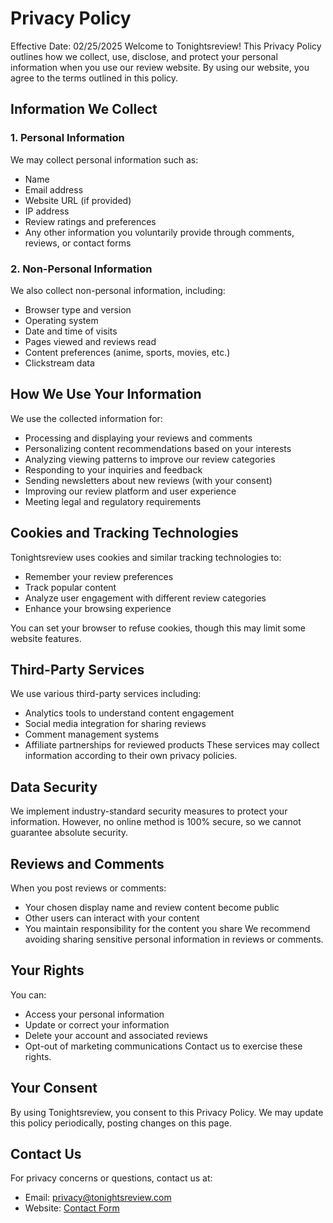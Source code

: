 # Privacy Policy

Effective Date: 02/25/2025
Welcome to Tonightsreview! This Privacy Policy outlines how we collect, use, disclose, and protect your personal information when you use our review website. By using our website, you agree to the terms outlined in this policy.

## Information We Collect
### 1. Personal Information
We may collect personal information such as:
- Name
- Email address
- Website URL (if provided)
- IP address
- Review ratings and preferences
- Any other information you voluntarily provide through comments, reviews, or contact forms

### 2. Non-Personal Information
We also collect non-personal information, including:
- Browser type and version
- Operating system
- Date and time of visits
- Pages viewed and reviews read
- Content preferences (anime, sports, movies, etc.)
- Clickstream data

## How We Use Your Information
We use the collected information for:
- Processing and displaying your reviews and comments
- Personalizing content recommendations based on your interests
- Analyzing viewing patterns to improve our review categories
- Responding to your inquiries and feedback
- Sending newsletters about new reviews (with your consent)
- Improving our review platform and user experience
- Meeting legal and regulatory requirements

## Cookies and Tracking Technologies
Tonightsreview uses cookies and similar tracking technologies to:
- Remember your review preferences
- Track popular content
- Analyze user engagement with different review categories
- Enhance your browsing experience

You can set your browser to refuse cookies, though this may limit some website features.

## Third-Party Services
We use various third-party services including:
- Analytics tools to understand content engagement
- Social media integration for sharing reviews
- Comment management systems
- Affiliate partnerships for reviewed products
These services may collect information according to their own privacy policies.

## Data Security
We implement industry-standard security measures to protect your information. However, no online method is 100% secure, so we cannot guarantee absolute security.

## Reviews and Comments
When you post reviews or comments:
- Your chosen display name and review content become public
- Other users can interact with your content
- You maintain responsibility for the content you share
We recommend avoiding sharing sensitive personal information in reviews or comments.

## Your Rights
You can:
- Access your personal information
- Update or correct your information
- Delete your account and associated reviews
- Opt-out of marketing communications
Contact us to exercise these rights.

## Your Consent
By using Tonightsreview, you consent to this Privacy Policy. We may update this policy periodically, posting changes on this page.

## Contact Us
For privacy concerns or questions, contact us at:
- Email: [privacy@tonightsreview.com](mailto:privacy@tonightsreview.com)
- Website: [Contact Form](https://tonightsreview.com/contact)
